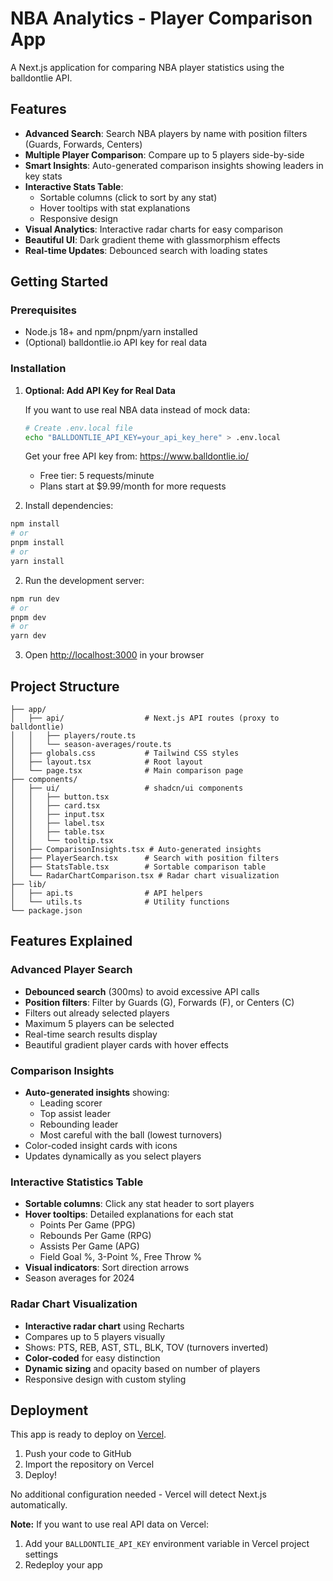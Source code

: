 # NBA Analytics - Player Comparison App

A Next.js application for comparing NBA player statistics using the balldontlie API.

## Features

- **Advanced Search**: Search NBA players by name with position filters (Guards, Forwards, Centers)
- **Multiple Player Comparison**: Compare up to 5 players side-by-side
- **Smart Insights**: Auto-generated comparison insights showing leaders in key stats
- **Interactive Stats Table**: 
  - Sortable columns (click to sort by any stat)
  - Hover tooltips with stat explanations
  - Responsive design
- **Visual Analytics**: Interactive radar charts for easy comparison
- **Beautiful UI**: Dark gradient theme with glassmorphism effects
- **Real-time Updates**: Debounced search with loading states

## Getting Started

### Prerequisites

- Node.js 18+ and npm/pnpm/yarn installed
- (Optional) balldontlie.io API key for real data

### Installation

1. **Optional: Add API Key for Real Data**
   
   If you want to use real NBA data instead of mock data:
   
   ```bash
   # Create .env.local file
   echo "BALLDONTLIE_API_KEY=your_api_key_here" > .env.local
   ```
   
   Get your free API key from: https://www.balldontlie.io/
   - Free tier: 5 requests/minute
   - Plans start at $9.99/month for more requests

2. Install dependencies:
```bash
npm install
# or
pnpm install
# or
yarn install
```

2. Run the development server:
```bash
npm run dev
# or
pnpm dev
# or
yarn dev
```

3. Open [http://localhost:3000](http://localhost:3000) in your browser

## Project Structure

```
├── app/
│   ├── api/                  # Next.js API routes (proxy to balldontlie)
│   │   ├── players/route.ts
│   │   └── season-averages/route.ts
│   ├── globals.css           # Tailwind CSS styles
│   ├── layout.tsx            # Root layout
│   └── page.tsx              # Main comparison page
├── components/
│   ├── ui/                   # shadcn/ui components
│   │   ├── button.tsx
│   │   ├── card.tsx
│   │   ├── input.tsx
│   │   ├── label.tsx
│   │   ├── table.tsx
│   │   └── tooltip.tsx
│   ├── ComparisonInsights.tsx # Auto-generated insights
│   ├── PlayerSearch.tsx      # Search with position filters
│   ├── StatsTable.tsx        # Sortable comparison table
│   └── RadarChartComparison.tsx # Radar chart visualization
├── lib/
│   ├── api.ts                # API helpers
│   └── utils.ts              # Utility functions
└── package.json
```

## Features Explained

### Advanced Player Search
- **Debounced search** (300ms) to avoid excessive API calls
- **Position filters**: Filter by Guards (G), Forwards (F), or Centers (C)
- Filters out already selected players
- Maximum 5 players can be selected
- Real-time search results display
- Beautiful gradient player cards with hover effects

### Comparison Insights
- **Auto-generated insights** showing:
  - Leading scorer
  - Top assist leader
  - Rebounding leader
  - Most careful with the ball (lowest turnovers)
- Color-coded insight cards with icons
- Updates dynamically as you select players

### Interactive Statistics Table
- **Sortable columns**: Click any stat header to sort players
- **Hover tooltips**: Detailed explanations for each stat
  - Points Per Game (PPG)
  - Rebounds Per Game (RPG)
  - Assists Per Game (APG)
  - Field Goal %, 3-Point %, Free Throw %
- **Visual indicators**: Sort direction arrows
- Season averages for 2024

### Radar Chart Visualization
- **Interactive radar chart** using Recharts
- Compares up to 5 players visually
- Shows: PTS, REB, AST, STL, BLK, TOV (turnovers inverted)
- **Color-coded** for easy distinction
- **Dynamic sizing** and opacity based on number of players
- Responsive design with custom styling

## Deployment

This app is ready to deploy on [Vercel](https://vercel.com).

1. Push your code to GitHub
2. Import the repository on Vercel
3. Deploy!

No additional configuration needed - Vercel will detect Next.js automatically.

**Note:** If you want to use real API data on Vercel:
1. Add your `BALLDONTLIE_API_KEY` environment variable in Vercel project settings
2. Redeploy your app

